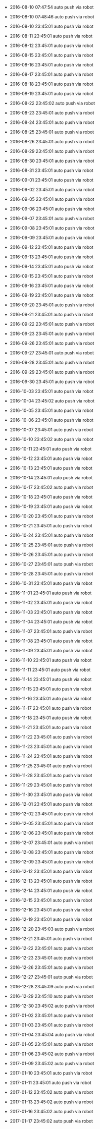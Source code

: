 -  2016-08-10 07:47:54 auto push via robot

-  2016-08-10 07:48:46 auto push via robot

-  2016-08-10 23:45:01 auto push via robot

-  2016-08-11 23:45:01 auto push via robot

-  2016-08-12 23:45:01 auto push via robot

-  2016-08-15 23:45:01 auto push via robot

-  2016-08-16 23:45:01 auto push via robot

-  2016-08-17 23:45:01 auto push via robot

-  2016-08-18 23:45:01 auto push via robot

-  2016-08-19 23:45:01 auto push via robot

-  2016-08-22 23:45:02 auto push via robot

-  2016-08-23 23:45:01 auto push via robot

-  2016-08-24 23:45:01 auto push via robot

-  2016-08-25 23:45:01 auto push via robot

-  2016-08-26 23:45:01 auto push via robot

-  2016-08-29 23:45:01 auto push via robot

-  2016-08-30 23:45:01 auto push via robot

-  2016-08-31 23:45:01 auto push via robot

-  2016-09-01 23:45:01 auto push via robot

-  2016-09-02 23:45:01 auto push via robot

-  2016-09-05 23:45:01 auto push via robot

-  2016-09-06 23:45:01 auto push via robot

-  2016-09-07 23:45:01 auto push via robot

-  2016-09-08 23:45:01 auto push via robot

-  2016-09-09 23:45:01 auto push via robot

-  2016-09-12 23:45:01 auto push via robot

-  2016-09-13 23:45:01 auto push via robot

-  2016-09-14 23:45:01 auto push via robot

-  2016-09-15 23:45:01 auto push via robot

-  2016-09-16 23:45:01 auto push via robot

-  2016-09-19 23:45:01 auto push via robot

-  2016-09-20 23:45:01 auto push via robot

-  2016-09-21 23:45:01 auto push via robot

-  2016-09-22 23:45:01 auto push via robot

-  2016-09-23 23:45:01 auto push via robot

-  2016-09-26 23:45:01 auto push via robot

-  2016-09-27 23:45:01 auto push via robot

-  2016-09-28 23:45:01 auto push via robot

-  2016-09-29 23:45:01 auto push via robot

-  2016-09-30 23:45:01 auto push via robot

-  2016-10-03 23:45:01 auto push via robot

-  2016-10-04 23:45:02 auto push via robot

-  2016-10-05 23:45:01 auto push via robot

-  2016-10-06 23:45:01 auto push via robot

-  2016-10-07 23:45:01 auto push via robot

-  2016-10-10 23:45:02 auto push via robot

-  2016-10-11 23:45:01 auto push via robot

-  2016-10-12 23:45:01 auto push via robot

-  2016-10-13 23:45:01 auto push via robot

-  2016-10-14 23:45:01 auto push via robot

-  2016-10-17 23:45:02 auto push via robot

-  2016-10-18 23:45:01 auto push via robot

-  2016-10-19 23:45:01 auto push via robot

-  2016-10-20 23:45:01 auto push via robot

-  2016-10-21 23:45:01 auto push via robot

-  2016-10-24 23:45:01 auto push via robot

-  2016-10-25 23:45:01 auto push via robot

-  2016-10-26 23:45:01 auto push via robot

-  2016-10-27 23:45:01 auto push via robot

-  2016-10-28 23:45:01 auto push via robot

-  2016-10-31 23:45:01 auto push via robot

-  2016-11-01 23:45:01 auto push via robot

-  2016-11-02 23:45:01 auto push via robot

-  2016-11-03 23:45:01 auto push via robot

-  2016-11-04 23:45:01 auto push via robot

-  2016-11-07 23:45:01 auto push via robot

-  2016-11-08 23:45:01 auto push via robot

-  2016-11-09 23:45:01 auto push via robot

-  2016-11-10 23:45:01 auto push via robot

-  2016-11-11 23:45:01 auto push via robot

-  2016-11-14 23:45:01 auto push via robot

-  2016-11-15 23:45:01 auto push via robot

-  2016-11-16 23:45:01 auto push via robot

-  2016-11-17 23:45:01 auto push via robot

-  2016-11-18 23:45:01 auto push via robot

-  2016-11-21 23:45:01 auto push via robot

-  2016-11-22 23:45:01 auto push via robot

-  2016-11-23 23:45:01 auto push via robot

-  2016-11-24 23:45:01 auto push via robot

-  2016-11-25 23:45:01 auto push via robot

-  2016-11-28 23:45:01 auto push via robot

-  2016-11-29 23:45:01 auto push via robot

-  2016-11-30 23:45:01 auto push via robot

-  2016-12-01 23:45:01 auto push via robot

-  2016-12-02 23:45:01 auto push via robot

-  2016-12-05 23:45:01 auto push via robot

-  2016-12-06 23:45:01 auto push via robot

-  2016-12-07 23:45:01 auto push via robot

-  2016-12-08 23:45:01 auto push via robot

-  2016-12-09 23:45:01 auto push via robot

-  2016-12-12 23:45:01 auto push via robot

-  2016-12-13 23:45:01 auto push via robot

-  2016-12-14 23:45:01 auto push via robot

-  2016-12-15 23:45:01 auto push via robot

-  2016-12-16 23:45:01 auto push via robot

-  2016-12-19 23:45:01 auto push via robot

-  2016-12-20 23:45:03 auto push via robot

-  2016-12-21 23:45:01 auto push via robot

-  2016-12-22 23:45:01 auto push via robot

-  2016-12-23 23:45:01 auto push via robot

-  2016-12-26 23:45:01 auto push via robot

-  2016-12-27 23:45:01 auto push via robot

-  2016-12-28 23:45:09 auto push via robot

-  2016-12-29 23:45:10 auto push via robot

-  2016-12-30 23:45:02 auto push via robot

-  2017-01-02 23:45:01 auto push via robot

-  2017-01-03 23:45:01 auto push via robot

-  2017-01-04 23:45:04 auto push via robot

-  2017-01-05 23:45:01 auto push via robot

-  2017-01-06 23:45:02 auto push via robot

-  2017-01-09 23:45:02 auto push via robot

-  2017-01-10 23:45:01 auto push via robot

-  2017-01-11 23:45:01 auto push via robot

-  2017-01-12 23:45:02 auto push via robot

-  2017-01-13 23:45:02 auto push via robot

-  2017-01-16 23:45:02 auto push via robot

-  2017-01-17 23:45:02 auto push via robot

